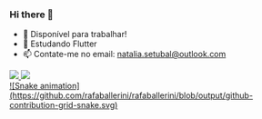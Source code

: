 ### Hi there 👋

- 🔭 Disponível para trabalhar!
- 🌱 Estudando Flutter
- 📫 Contate-me no email: natalia.setubal@outlook.com

<div>
  <a href="https://github.com/nataliasetubal">
  <img height="180em" src="https://github-readme-stats.vercel.app/api?username=nataliasetubal&show_icons=true&theme=dracula&include_all_commits=true&count_private=true"/>
  <img height="180em" src="https://github-readme-stats.vercel.app/api/top-langs/?username=nataliasetubal&layout=compact&langs_count=7&theme=dracula"/>
 </div>
  
  <div>
   ![Snake animation](https://github.com/rafaballerini/rafaballerini/blob/output/github-contribution-grid-snake.svg)
   </div>

